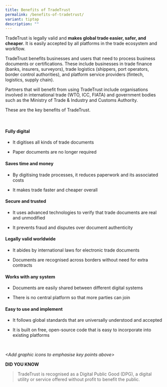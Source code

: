 ```yaml
---
title: Benefits of TradeTrust
permalink: /benefits-of-tradetrust/
variant: tiptap
description: ""
---
```

<p>TradeTrust is legally valid and <strong>makes global trade easier, safer, and cheaper</strong>.
It is easily accepted by all platforms in the trade ecosystem and workflow.&nbsp;</p>
<p>TradeTrust benefits businesses and users that need to process business
documents or certifications. These include businesses in trade finance
(banks, insurers, surveyors), trade logistics (shippers, port operators,
border control authorities), and platform service providers (fintech, logistics,
supply chain).</p>
<p>Partners that will benefit from using TradeTrust include organisations
involved in international trade (WTO, ICC, FIATA) and government bodies
such as the Ministry of Trade &amp; Industry and Customs Authority.</p>
<p>These are the key benefits of TradeTrust.</p>
<p>&nbsp;</p>
<h4><strong>Fully digital</strong></h4>
<ul data-tight="true" class="tight">
<li>
<p>It digitises all kinds of trade documents</p>
</li>
<li>
<p>Paper documents are no longer required</p>
</li>
</ul>
<h4><strong>Saves time and money</strong></h4>
<ul data-tight="true" class="tight">
<li>
<p>By digitising trade processes, it reduces paperwork and its associated
costs</p>
</li>
<li>
<p>It makes trade faster and cheaper overall</p>
</li>
</ul>
<h4><strong>Secure and trusted</strong></h4>
<ul data-tight="true" class="tight">
<li>
<p>It uses advanced technologies to verify that trade documents are real
and unmodified</p>
</li>
<li>
<p>It prevents fraud and disputes over document authenticity</p>
</li>
</ul>
<h4><strong>Legally valid worldwide</strong></h4>
<ul data-tight="true" class="tight">
<li>
<p>It abides by international laws for electronic trade documents</p>
</li>
<li>
<p>Documents are recognised across borders without need for extra contracts</p>
</li>
</ul>
<h4><strong>Works with any system</strong></h4>
<ul data-tight="true" class="tight">
<li>
<p>Documents are easily shared between different digital systems</p>
</li>
<li>
<p>There is no central platform so that more parties can join</p>
</li>
</ul>
<h4><strong>Easy to use and implement</strong></h4>
<ul data-tight="true" class="tight">
<li>
<p>It follows global standards that are universally understood and accepted</p>
</li>
<li>
<p>It is built on free, open-source code that is easy to incorporate into
existing platforms</p>
</li>
</ul>
<p>&nbsp;</p>
<p><em>&lt;Add graphic icons to emphasise key points above&gt;</em>
</p>
<p></p>
<p></p>
<p><strong>DID YOU KNOW</strong>
</p>
<blockquote>
<p>TradeTrust is recognised as a Digital Public Good (DPG), a digital utility
or service offered without profit to benefit the public.</p>
</blockquote>
<p></p>